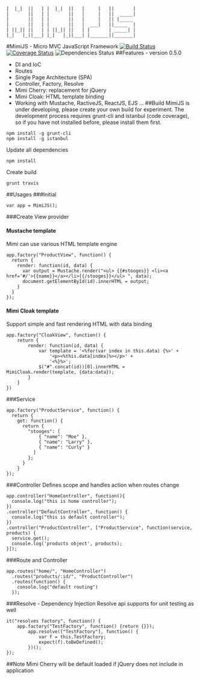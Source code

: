 ```
|  |_|  ||   | |  |_|  ||   |     |   ||       |
|       ||   | |       ||   |     |   ||  _____|
|       ||   | |       ||   |     |   || |_____
|       ||   | |       ||   |  ___|   ||_____  |
| ||_|| ||   | | ||_|| ||   | |       | _____| |
|_|   |_||___| |_|   |_||___| |_______||_______|
```
#MimiJS - Micro MVC JavaScript Framework
[![Build Status](https://travis-ci.org/dothanhlam/mimijs.svg?branch=master)](https://travis-ci.org/dothanhlam/mimijs)
[![Coverage Status](https://coveralls.io/repos/dothanhlam/mimijs/badge.svg?branch=master&service=github)](https://coveralls.io/github/dothanhlam/mimijs?branch=master)
![Dependencies Status](https://david-dm.org/dothanhlam/mimijs.svg)
##Features - version 0.5.0
- DI and IoC
- Routes
- Single Page Architecture (SPA)
- Controller, Factory, Resolve
- Mimi Cherry: replacement for jQuery
- Mimi Cloak: HTML template binding
- Working with Mustache, RactiveJS, ReactJS, EJS ...
##Build
MimiJS is under developing, please create your own build for experiment. The development process requires grunt-cli and
istanbul (code coverage), so if you have not installed before, please install them first.
```
npm install -g grunt-cli
npm install -g istanbul
```
Update all dependencies
```
npm install
```
Create build
```
grunt travis
```
##Usages
###Initial
```
var app = MimiJS();
```
###Create View provider
#### Mustache template
Mimi can use various HTML template engine
```
app.factory("ProductView", function() {
  return {
    render: function(id, data) {
      var output = Mustache.render("<ul> {{#stooges}} <li><a href='#/'>{{name}}</a></li>{{/stooges}}</ul> ", data);
      document.getElementById(id).innerHTML = output;
    }
  }
});
```
#### Mimi Cloak template
Support simple and fast rendering HTML with data binding
```
app.factory("CloakView", function() {
    return {
        render: function(id, data) {
            var template = '<%for(var index in this.data) {%>' +
                '<p><%this.data[index]%></p>' +
                '<%}%>';
            $("#".concat(id))[0].innerHTML = MimiCloak.render(template, {data:data});
        }
    }
})

```
###Service
```
app.factory("ProductService", function() {
  return {
    get: function() {
      return {
        "stooges": [
            { "name": "Moe" },
            { "name": "Larry" },
            { "name": "Curly" }
          ]
        };
      }
    }
});
```

###Controller
Defines scope and handles action when routes change
```
app.controller("HomeController", function(){
  console.log("this is home controller");
})
.controller("DefaultController", function() {
  console.log("this is default controller");
})
.controller("ProductController", ["ProductService", function(service, products) {
  service.get();
  console.log('products object', products);
}]);
```
###Route and Controller
```
app.routes("home/", "HomeController")
  .routes("products/:id/", "ProductController")
  .routes(function() {
    console.log("default routing")
  });

```
###Resolve - Dependency Injection
Resolve api supports for unit testing as well
```
it("resolves factory", function() {
    app.factory("TestFactory", function() {return {}});
        app.resolve(["TestFactory"], function() {
            var f = this.TestFactory;
            expect(f).toBeDefined();
        })();
});
```
##Note
Mimi Cherry will be default loaded if jQuery does not include in application